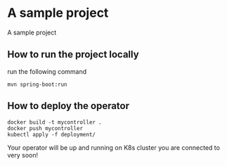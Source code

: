 A sample project 
=======
A sample project

## How to run the project locally

run the following command
```
mvn spring-boot:run
``` 

## How to deploy the operator

```
docker build -t mycontroller .
docker push mycontroller
kubectl apply -f deployment/
```

Your operator will be up and running on K8s cluster you are connected to very soon! 


